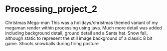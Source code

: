 # Processing_project_2
Christmas Mega-man
This was a holidays/christmas themed variant of my megaman render within processing using java.
Much more detail was added including background detail, ground detail and a Santa hat.
Snow fall, although static to represent the still image background of a classic 8 bit game.
Shoots snowballs during firing posture
